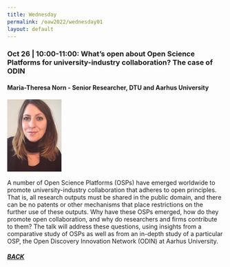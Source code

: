 ```yaml
---
title: Wednesday
permalink: /oaw2022/wednesday01
layout: default
---
```


### Oct 26 | 10:00-11:00: What’s open about Open Science Platforms for university-industry collaboration? The case of ODIN

#### Maria-Theresa Norn - Senior Researcher, DTU and Aarhus University

<img src="/images/mtn.jpg" alt="Maria-Theresa Norn" style="height: 25%; width:25%;"/>

A number of Open Science Platforms (OSPs) have emerged worldwide to promote university-industry collaboration that adheres to open principles. That is, all research outputs must be shared in the public domain, and there can be no patents or other mechanisms that place restrictions on the further use of these outputs. Why have these OSPs emerged, how do they promote open collaboration, and why do researchers and firms contribute to them? The talk will address these questions, using insights from a comparative study of OSPs as well as from an in-depth study of a particular OSP, the Open Discovery Innovation Network (ODIN) at Aarhus University.

##### [BACK](https://openaccess.dk/oaw2022#programme-of-the-danish-open-access-week-2022)

